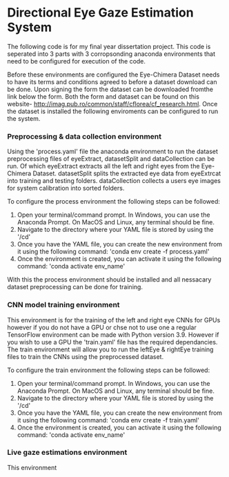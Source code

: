 # Directional Eye Gaze Estimation System

The following code is for my final year dissertation project. This code is seperated into 3 parts with 3 corropsonding anaconda environments that need to be configured for execution of the code.

Before these environments are configured the Eye-Chimera Dataset needs to have its terms and conditions agreed to before a dataset download can be done. Upon signing the form the dataset can be downloaded fromthe link below the form. Both the form and dataset can be found on this website- http://imag.pub.ro/common/staff/cflorea/cf_research.html. Once the dataset is installed the following enviroments can be configured to run the system.

### Preprocessing & data collection environment

Using the 'process.yaml' file the anaconda environment to run the dataset preprocessing files of eyeExtract, datasetSplit and dataCollection can be run. Of which eyeExtract extracts all the left and right eyes from the Eye-Chimera Dataset. datasetSplit splits the extracted eye data from eyeExtrcat into training and testing folders. dataCollection collects a users eye images for system calibration into sorted folders.

To configure the process environment the following steps can be followed:
1. Open your terminal/command prompt. In Windows, you can use the Anaconda Prompt. On MacOS and Linux, any terminal should be fine.
2. Navigate to the directory where your YAML file is stored by using the '/cd' 
3. Once you have the YAML file, you can create the new environment from it using the following command: 'conda env create -f process.yaml'
4. Once the environment is created, you can activate it using the following command: 'conda activate env_name'

With this the process environment should be installed and all nessacary dataset preprocessing can be done for training.



### CNN model training environment

This environment is for the training of the left and right eye CNNs for GPUs however if you do not have a GPU or chse not to use one a regular TensorFlow environment can be made with Python version 3.9. However if you wish to use a GPU the 'train.yaml' file has the required dependancies. The train environment will allow you to run the leftEye & rightEye training files to train the CNNs using the preprocessed dataset.

To configure the train environment the following steps can be followed:
1. Open your terminal/command prompt. In Windows, you can use the Anaconda Prompt. On MacOS and Linux, any terminal should be fine.
2. Navigate to the directory where your YAML file is stored by using the '/cd' 
3. Once you have the YAML file, you can create the new environment from it using the following command: 'conda env create -f train.yaml'
4. Once the environment is created, you can activate it using the following command: 'conda activate env_name'


### Live gaze estimations environment

This environment

